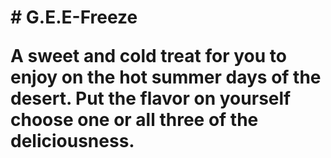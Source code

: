 <h1> # G.E.E-Freeze <h/1>
  
A sweet and cold treat for you to enjoy on the hot summer days of the desert.
Put the flavor on yourself choose one or all three of the deliciousness.
